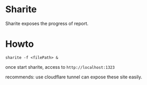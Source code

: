 # Sharite

Sharite exposes the progress of report.

# Howto

```
sharite -f <filePath> &
```
once start sharite, access to `http://localhost:1323`

recommends: use cloudflare tunnel can expose these site easily.
